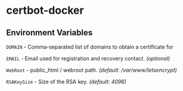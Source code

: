 # certbot-docker

## Environment Variables

`DOMAIN` - Comma-separated list of domains to obtain a certificate for

`EMAIL` - Email used for registration and recovery contact. _(optional)_

`WebRoot` - public_html / webroot path. _(default: /var/www/letsencrypt)_

`RSAKeySize` - Size of the RSA key. _(default: 4096)_ 
